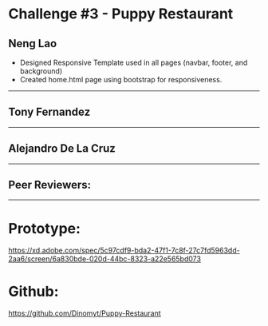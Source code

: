 # Challenge #3 - Puppy Restaurant

Neng Lao
---------------------
-  Designed Responsive Template used in all pages (navbar, footer, and background)  
-  Created home.html page using bootstrap for responsiveness.  
 
----------------------

Tony Fernandez  
---------------------

----------------------

Alejandro De La Cruz  
---------------------
 
----------------------
  
Peer Reviewers:  
---------------------
  
  
---------------------



# Prototype:  

https://xd.adobe.com/spec/5c97cdf9-bda2-47f1-7c8f-27c7fd5963dd-2aa6/screen/6a830bde-020d-44bc-8323-a22e565bd073

# Github:  

https://github.com/Dinomyt/Puppy-Restaurant
